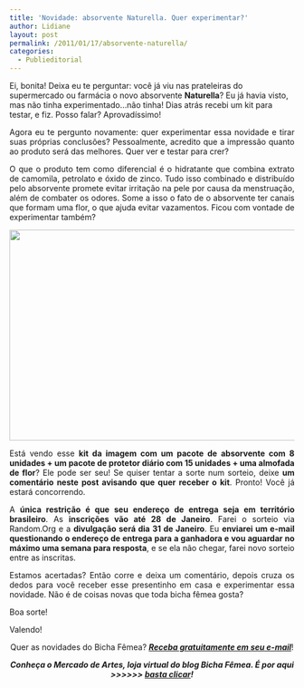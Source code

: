 ```yaml
---
title: 'Novidade: absorvente Naturella. Quer experimentar?'
author: Lidiane
layout: post
permalink: /2011/01/17/absorvente-naturella/
categories:
  - Publieditorial
---
```

Ei, bonita! Deixa eu te perguntar: você já viu nas prateleiras do supermercado ou farmácia o novo absorvente **Naturella**? Eu já havia visto, mas não tinha experimentado…não tinha! Dias atrás recebi um kit para testar, e fiz. Posso falar? Aprovadíssimo!

<p style="text-align: justify;">
  Agora eu te pergunto novamente: quer experimentar essa novidade e tirar suas próprias conclusões? Pessoalmente, acredito que a impressão quanto ao produto será das melhores. Quer ver e testar para crer?
</p>

<!--more-->

<p style="text-align: justify;">
  O que o produto tem como diferencial é o hidratante que combina extrato de camomila, petrolato e óxido de zinco. Tudo isso combinado e distribuído pelo absorvente promete evitar irritação na pele por causa da menstruação, além de combater os odores. Some a isso o fato de o absorvente ter canais que formam uma flor, o que ajuda evitar vazamentos. Ficou com vontade de experimentar também?
</p>

<p style="text-align: center;">
  <a href="https://www.trololodemulher.com.br/2011/01/Absorvente-Naturella.jpg"><img class="alignnone size-full wp-image-5760" title="Absorvente Naturella" src="https://www.trololodemulher.com.br/2011/01/Absorvente-Naturella.jpg" alt="" width="570" height="372" /></a>
</p>

<p style="text-align: justify;">
  Está vendo esse <strong>kit da imagem com um pacote de absorvente com 8 unidades + um pacote de protetor diário com 15 unidades + uma almofada de flor</strong>? Ele pode ser seu! Se quiser tentar a sorte num sorteio, deixe <strong>um comentário neste post avisando que quer receber o kit</strong>. Pronto! Você já estará concorrendo.
</p>

<p style="text-align: justify;">
  A <strong>única restrição é que seu endereço de entrega seja em território brasileiro</strong>. As <strong>inscrições vão até 28 de Janeiro</strong>. Farei o sorteio via Random.Org e a <strong>divulgação será dia 31 de Janeiro</strong>. Eu <strong>enviarei um e-mail questionando o endereço de entrega para a ganhadora e vou aguardar no máximo uma semana para resposta</strong>, e se ela não chegar, farei novo sorteio entre as inscritas.
</p>

<p style="text-align: justify;">
  Estamos acertadas? Então corre e deixa um comentário, depois cruza os dedos para você receber esse presentinho em casa e experimentar essa novidade. Não é de coisas novas que toda bicha fêmea gosta?
</p>

<p style="text-align: justify;">
  Boa sorte!
</p>

Valendo!

<p style="text-align: center;">
  Quer as novidades do Bicha Fêmea? <strong><em><a href="http://feedburner.google.com/fb/a/mailverify?uri=blogbichafemea&loc=pt_BR">Receba gratuitamente em seu e-mail</a></em></strong>!
</p>

<p style="text-align: center;">
  <strong><em>Conheça o Mercado de Artes, loja virtual do blog Bicha Fêmea. É por aqui >>>>>> </em><a href="http://www.trololodemulher.com.br/loja/"><em>basta clicar</em></a><em>!</em></strong>
</p>